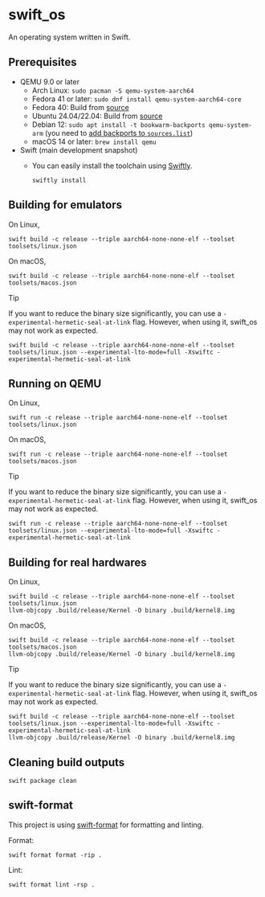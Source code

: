 # swift_os

An operating system written in Swift.

## Prerequisites

- QEMU 9.0 or later
  - Arch Linux: `sudo pacman -S qemu-system-aarch64`
  - Fedora 41 or later: `sudo dnf install qemu-system-aarch64-core`
  - Fedora 40: Build from [source](https://www.qemu.org/download/#source)
  - Ubuntu 24.04/22.04: Build from [source](https://www.qemu.org/download/#source)
  - Debian 12: `sudo apt install -t bookwarm-backports qemu-system-arm` (you need to [add backports to `sources.list`](https://backports.debian.org/Instructions/#index2h2))
  - macOS 14 or later: `brew install qemu`
- Swift (main development snapshot)
  - You can easily install the toolchain using [Swiftly](https://www.swift.org/install/).

    ```shell
    swiftly install
    ```

## Building for emulators

On Linux,

```shell
swift build -c release --triple aarch64-none-none-elf --toolset toolsets/linux.json
```

On macOS,

```shell
swift build -c release --triple aarch64-none-none-elf --toolset toolsets/macos.json
```

> [!TIP]
> If you want to reduce the binary size significantly, you can use a `-experimental-hermetic-seal-at-link` flag. However, when using it, swift_os may not work as expected.
>
> ```shell
> swift build -c release --triple aarch64-none-none-elf --toolset toolsets/linux.json --experimental-lto-mode=full -Xswiftc -experimental-hermetic-seal-at-link
> ```

## Running on QEMU

On Linux,

```shell
swift run -c release --triple aarch64-none-none-elf --toolset toolsets/linux.json
```

On macOS,

```shell
swift run -c release --triple aarch64-none-none-elf --toolset toolsets/macos.json
```

> [!TIP]
> If you want to reduce the binary size significantly, you can use a `-experimental-hermetic-seal-at-link` flag. However, when using it, swift_os may not work as expected.
>
> ```shell
> swift run -c release --triple aarch64-none-none-elf --toolset toolsets/linux.json --experimental-lto-mode=full -Xswiftc -experimental-hermetic-seal-at-link
> ```

## Building for real hardwares

On Linux,

```shell
swift build -c release --triple aarch64-none-none-elf --toolset toolsets/linux.json
llvm-objcopy .build/release/Kernel -O binary .build/kernel8.img
```

On macOS,

```shell
swift build -c release --triple aarch64-none-none-elf --toolset toolsets/macos.json
llvm-objcopy .build/release/Kernel -O binary .build/kernel8.img
```

> [!TIP]
> If you want to reduce the binary size significantly, you can use a `-experimental-hermetic-seal-at-link` flag. However, when using it, swift_os may not work as expected.
>
> ```shell
> swift build -c release --triple aarch64-none-none-elf --toolset toolsets/linux.json --experimental-lto-mode=full -Xswiftc -experimental-hermetic-seal-at-link
> llvm-objcopy .build/release/Kernel -O binary .build/kernel8.img
> ```

## Cleaning build outputs

```shell
swift package clean
```

## swift-format

This project is using [swift-format](https://github.com/swiftlang/swift-format) for formatting and linting.

Format:

```shell
swift format format -rip .
```

Lint:

```shell
swift format lint -rsp .
```
